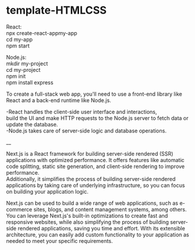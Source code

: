 # template-HTMLCSS

React: <br>
npx create-react-appmy-app <br>
cd my-app <br>
npm start <br>
  
Node.js: <br>
mkdir my-project <br>
cd my-project <br>
npm init <br>
npm install express <br>

To create a full-stack web app, you'll need to use a front-end library like React and a back-end runtime like Node.js.  
  
-React handles the client-side user interface and interactions,   
build the UI and make HTTP requests to the Node.js server to fetch data or update the database.  
-Node.js takes care of server-side logic and database operations.   
   
  
__  
  
Next.js is a React framework for building server-side rendered (SSR) applications with optimized performance. It offers features like automatic code splitting, static site generation, and client-side rendering to improve performance.  
Additionally, it simplifies the process of building server-side rendered applications by taking care of underlying infrastructure, so you can focus on building your application logic.  
  
Next.js can be used to build a wide range of web applications, such as e-commerce sites, blogs, and content management systems, among others. You can leverage Next.js's built-in optimizations to create fast and responsive websites, while also simplifying the process of building server-side rendered applications, saving you time and effort. With its extensible architecture, you can easily add custom functionality to your application as needed to meet your specific requirements.
